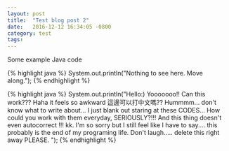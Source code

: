 ```yaml
---
layout: post
title:  "Test blog post 2"
date:   2016-12-12 16:34:05 -0800
category: test
tags:
---
```

Some example Java code

{% highlight java %}
System.out.println("Nothing to see here. Move along.");
{% endhighlight %}

{% highlight java %}
System.out.println("Hello:) Yooooooo!! Can this work??? Haha it feels so awkward 這邊可以打中文嗎??
Hummmm... don't know what to write about... I just blank out staring at these CODES...
How could you work with them everyday, SERIOUSLY?!!! And this thing doesn't even autocorrect !!!
kk. I'm so sorry but I still feel like I have to say.... this probably is the end of my programing life. 
Don't laugh..... delete this right away PLEASE. ");
{% endhighlight %}
